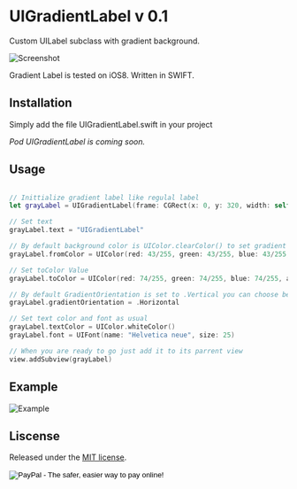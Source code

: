 # UIGradientLabel v 0.1
Custom UILabel subclass with gradient background.

![Screenshot](https://github.com/alexbtlv/UIGradientLabel/blob/master/UIGradientLabel_demo.png)

Gradient Label is tested on iOS8. Written in SWIFT.

## Installation

Simply add the file UIGradientLabel.swift in your project

*Pod UIGradientLabel is coming soon.*

## Usage

``` swift

// Inittialize gradient label like regulal label
let grayLabel = UIGradientLabel(frame: CGRect(x: 0, y: 320, width: self.view.bounds.width, height: 70))

// Set text
grayLabel.text = "UIGradientLabel"

// By default background color is UIColor.clearColor() to set gradient please apply fromColor ( UIColor value )
grayLabel.fromColor = UIColor(red: 43/255, green: 43/255, blue: 43/255, alpha: 1)

// Set toColor Value
grayLabel.toColor = UIColor(red: 74/255, green: 74/255, blue: 74/255, alpha: 1)

// By default GradientOrientation is set to .Vertical you can choose between .Horizontal or .Vertical if you want to
grayLabel.gradientOrientation = .Horizontal

// Set text color and font as usual
grayLabel.textColor = UIColor.whiteColor()
grayLabel.font = UIFont(name: "Helvetica neue", size: 25)

// When you are ready to go just add it to its parrent view        
view.addSubview(grayLabel)

```
## Example
![Example](https://github.com/alexbtlv/UIGradientLabel/blob/master/UIGradientLabel_example.png)

## Liscense

Released under the [MIT license](LICENSE).


<form action="https://www.paypal.com/cgi-bin/webscr" method="post" target="_top">
<input type="hidden" name="cmd" value="_donations">
<input type="hidden" name="business" value="alexander@postys.co">
<input type="hidden" name="lc" value="US">
<input type="hidden" name="item_name" value="Alexander Batalov">
<input type="hidden" name="no_note" value="0">
<input type="hidden" name="currency_code" value="USD">
<input type="hidden" name="bn" value="PP-DonationsBF:btn_donate_SM.gif:NonHostedGuest">
<input type="image" src="https://www.paypalobjects.com/en_US/i/btn/btn_donate_SM.gif" border="0" name="submit" alt="PayPal - The safer, easier way to pay online!">
<img alt="" border="0" src="https://www.paypalobjects.com/en_US/i/scr/pixel.gif" width="1" height="1">
</form>


